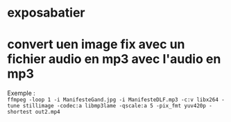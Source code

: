 # exposabatier


# convert uen image fix avec un fichier audio en mp3 avec l'audio en mp3

Exemple :  
`ffmpeg -loop 1 -i ManifesteGand.jpg -i ManifesteDLF.mp3 -c:v libx264 -tune stillimage -codec:a libmp3lame -qscale:a 5 -pix_fmt yuv420p -shortest out2.mp4`